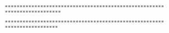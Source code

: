 =========================================================================

========================================================================	
